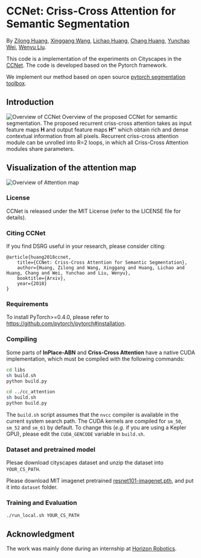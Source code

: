 # CCNet: Criss-Cross Attention for Semantic Segmentation
By [Zilong Huang](http://speedinghzl.github.io), [Xinggang Wang](http://www.xinggangw.info/index.htm), [Lichao Huang](https://scholar.google.com/citations?user=F2e_jZMAAAAJ&hl=en), [Chang Huang](https://scholar.google.com/citations?user=IyyEKyIAAAAJ&hl=zh-CN), [Yunchao Wei](https://weiyc.github.io/), [Wenyu Liu](http://mclab.eic.hust.edu.cn/MCWebDisplay/PersonDetails.aspx?Name=Wenyu%20Liu).

This code is a implementation of the experiments on Cityscapes in the [CCNet](https://github.com/speedinghzl/CCNet). The code is developed based on the Pytorch framework.

We implement our method based on open source [pytorch segmentation toolbox](https://github.com/speedinghzl/pytorch-segmentation-toolbox). 

## Introduction
![Overview of CCNet](http://pixkzddvl.bkt.gdipper.com/architecture.png)
Overview of the proposed CCNet for semantic segmentation. The proposed recurrent criss-cross attention takes as input feature maps **H** and output feature maps **H''** which obtain rich and dense contextual information from all pixels. Recurrent criss-cross attention module can be unrolled into R=2 loops, in which all Criss-Cross Attention modules share parameters.

## Visualization of the attention map
![Overview of Attention map](http://pixkzddvl.bkt.gdipper.com/attention_vis.png)

### License

CCNet is released under the MIT License (refer to the LICENSE file for details).

### Citing CCNet

If you find DSRG useful in your research, please consider citing:

    @article{huang2018ccnet,
        title={CCNet: Criss-Cross Attention for Semantic Segmentation},
        author={Huang, Zilong and Wang, Xinggang and Huang, Lichao and Huang, Chang and Wei, Yunchao and Liu, Wenyu},
        booktitle={Arxiv},
        year={2018}
    }
    
### Requirements

To install PyTorch>=0.4.0, please refer to https://github.com/pytorch/pytorch#installation.

### Compiling

Some parts of **InPlace-ABN** and **Criss-Cross Attention** have a native CUDA implementation, which must be compiled with the following commands:
```bash
cd libs
sh build.sh
python build.py

cd ../cc_attention
sh build.sh
python build.py
``` 
The `build.sh` script assumes that the `nvcc` compiler is available in the current system search path.
The CUDA kernels are compiled for `sm_50`, `sm_52` and `sm_61` by default.
To change this (_e.g._ if you are using a Kepler GPU), please edit the `CUDA_GENCODE` variable in `build.sh`.

### Dataset and pretrained model

Plesae download cityscapes dataset and unzip the dataset into `YOUR_CS_PATH`.

Please download MIT imagenet pretrained [resnet101-imagenet.pth](http://sceneparsing.csail.mit.edu/model/pretrained_resnet/resnet101-imagenet.pth), and put it into `dataset` folder.

### Training and Evaluation
```bash
./run_local.sh YOUR_CS_PATH
``` 

## Acknowledgment
The work was mainly done during an internship at [Horizon Robotics](http://en.horizon.ai/).
